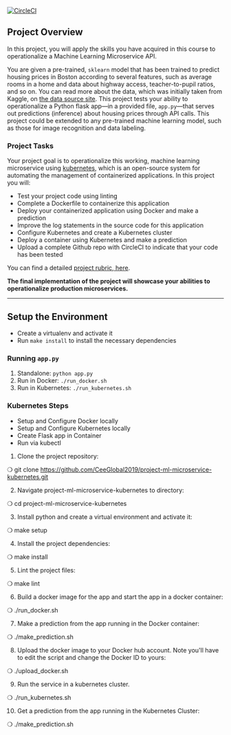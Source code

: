 [![CircleCI](https://circleci.com/gh/CeeGlobal2019/project-ml-microservice-kubernetes.svg?style=svg)](https://circleci.com/gh/CeeGlobal2019/project-ml-microservice-kubernetes)

## Project Overview

In this project, you will apply the skills you have acquired in this course to operationalize a Machine Learning Microservice API. 

You are given a pre-trained, `sklearn` model that has been trained to predict housing prices in Boston according to several features, such as average rooms in a home and data about highway access, teacher-to-pupil ratios, and so on. You can read more about the data, which was initially taken from Kaggle, on [the data source site](https://www.kaggle.com/c/boston-housing). This project tests your ability to operationalize a Python flask app—in a provided file, `app.py`—that serves out predictions (inference) about housing prices through API calls. This project could be extended to any pre-trained machine learning model, such as those for image recognition and data labeling.

### Project Tasks

Your project goal is to operationalize this working, machine learning microservice using [kubernetes](https://kubernetes.io/), which is an open-source system for automating the management of containerized applications. In this project you will:
* Test your project code using linting
* Complete a Dockerfile to containerize this application
* Deploy your containerized application using Docker and make a prediction
* Improve the log statements in the source code for this application
* Configure Kubernetes and create a Kubernetes cluster
* Deploy a container using Kubernetes and make a prediction
* Upload a complete Github repo with CircleCI to indicate that your code has been tested

You can find a detailed [project rubric, here](https://review.udacity.com/#!/rubrics/2576/view).

**The final implementation of the project will showcase your abilities to operationalize production microservices.**

---

## Setup the Environment

* Create a virtualenv and activate it
* Run `make install` to install the necessary dependencies

### Running `app.py`

1. Standalone:  `python app.py`
2. Run in Docker:  `./run_docker.sh`
3. Run in Kubernetes:  `./run_kubernetes.sh`

### Kubernetes Steps

* Setup and Configure Docker locally
* Setup and Configure Kubernetes locally
* Create Flask app in Container
* Run via kubectl
1) Clone the project repository:

❍ git clone https://github.com/CeeGlobal2019/project-ml-microservice-kubernetes.git

2) Navigate project-ml-microservice-kubernetes 
to directory:

❍ cd project-ml-microservice-kubernetes

3) Install python and create a virtual environment and activate it:

❍ make setup

4) Install the project dependencies:

❍ make install

5) Lint the project files:

❍ make lint

6) Build a docker image for the app and start the app in a docker container:

❍ ./run_docker.sh

7) Make a prediction from the app running in the Docker container:

❍ ./make_prediction.sh

8) Upload the docker image to your Docker hub account. Note you'll have to edit the script and change the Docker ID to yours:

❍ ./upload_docker.sh

9) Run the service in a kubernetes cluster. 

❍ ./run_kubernetes.sh

10) Get a prediction from the app running in the Kubernetes Cluster:

❍ ./make_prediction.sh
